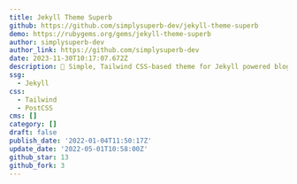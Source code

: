 ```yaml
---
title: Jekyll Theme Superb
github: https://github.com/simplysuperb-dev/jekyll-theme-superb
demo: https://rubygems.org/gems/jekyll-theme-superb
author: simplysuperb-dev
author_link: https://github.com/simplysuperb-dev
date: 2023-11-30T10:17:07.672Z
description: 🧪 Simple, Тailwind CSS-based theme for Jekyll powered blogs.
ssg:
  - Jekyll
css:
  - Tailwind
  - PostCSS
cms: []
category: []
draft: false
publish_date: '2022-01-04T11:50:17Z'
update_date: '2022-05-01T10:58:00Z'
github_star: 13
github_fork: 3
---
```

